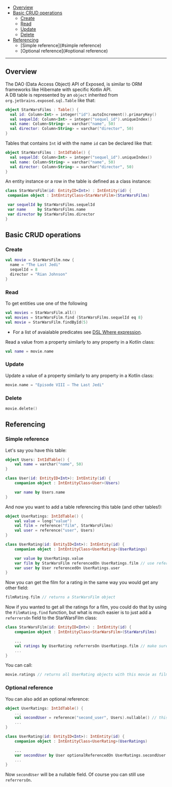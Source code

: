 * [Overview](#overview)
* [Basic CRUD operations](#basic-crud-operations)
  * [Create](#create)
  * [Read](#read)
  * [Update](#update)
  * [Delete](#delete)
* [Referencing](#referencing)
  * [Simple reference](#simple reference)
  * [Optional reference](#optional reference)




***


## Overview

The DAO (Data Access Object) API of Exposed, is similar to ORM frameworks like Hibernate with specific Kotlin API.  
A DB table is represented by an `object` inherited from `org.jetbrains.exposed.sql.Table` like that:
```kotlin
object StarWarsFilms : Table() {
  val id: Column<Int> = integer("id").autoIncrement().primaryKey()
  val sequelId: Column<Int> = integer("sequel_id").uniqueIndex()
  val name: Column<String> = varchar("name", 50)
  val director: Column<String> = varchar("director", 50)
}
```
Tables that contains `Int` id with the name `id` can be declared like that:
```kotlin
object StarWarsFilms : IntIdTable() {
  val sequelId: Column<Int> = integer("sequel_id").uniqueIndex()
  val name: Column<String> = varchar("name", 50)
  val director: Column<String> = varchar("director", 50)
}
```
An entity instance or a row in the table is defined as a class instance:
 ```kotlin
class StarWarsFilm(id: EntityID<Int>) : IntEntity(id) {
  companion object : IntEntityClass<StarWarsFilm>(StarWarsFilms)

  var sequelId by StarWarsFilms.sequelId 
  var name     by StarWarsFilms.name
  var director by StarWarsFilms.director
}
```
## Basic CRUD operations
### Create
```kotlin
val movie = StarWarsFilm.new {
  name = "The Last Jedi"
  sequelId = 8
  director = "Rian Johnson"
}
```
### Read
To get entities use one of the following
```kotlin
val movies = StarWarsFilm.all()
val movies = StarWarsFilm.find {StarWarsFilms.sequelId eq 8}
val movie = StarWarsFilm.findById(5)
```
* For a list of avaialable predicates see [DSL Where expression](https://github.com/JetBrains/Exposed/wiki/DSL#where-expression).  

Read a value from a property similarly to any property in a Kotlin class:
```kotlin
val name = movie.name
```
### Update
Update a value of a property similarly to any property in a Kotlin class:
```kotlin
movie.name = "Episode VIII – The Last Jedi"
```
### Delete
```kotlin
movie.delete() 
```

## Referencing
### Simple reference
Let's say you have this table:
```kotlin
object Users: IntIdTable() {
    val name = varchar("name", 50)
}

class User(id: EntityID<Int>): IntEntity(id) {
    companion object : IntEntityClass<User>(Users)

    var name by Users.name
}
```
And now you want to add a table referencing this table (and other tables!):
```kotlin
object UserRatings: IntIdTable() {
    val value = long("value")
    val film = reference("film", StarWarsFilms)
    val user = reference("user", Users)
}

class UserRating(id: EntityID<Int>): IntEntity(id) {
    companion object : IntEntityClass<UserRating>(UserRatings)

    var value by UserRatings.value
    var film by StarWarsFilm referencedOn UserRatings.film // use referencedOn for normal references
    var user by User referencedOn UserRatings.user
}
```
Now you can get the film for a rating in the same way you would get any other field:
```kotlin
filmRating.film // returns a StarWarsFilm object
```
Now if you wanted to get all the ratings for a film, you could do that by using the `FilmRating.find` function, but what is much easier is to just add a `referrersOn` field to the StarWarsFilm class:
```kotlin
class StarWarsFilm(id: EntityID<Int>) : IntEntity(id) {
    companion object : IntEntityClass<StarWarsFilm>(StarWarsFilms)

    ...
    val ratings by UserRating referrersOn UserRatings.film // make sure to use val and backReferencedOn
    ...
}
```
You can call:
```kotlin
movie.ratings // returns all UserRating objects with this movie as film
```
### Optional reference
You can also add an optional reference:
```kotlin
object UserRatings: IntIdTable() {
    ...
    val secondUser = reference("second_user", Users).nullable() // this reference is nullable!
    ...
}

class UserRating(id: EntityID<Int>): IntEntity(id) {
    companion object : IntEntityClass<UserRating>(UserRatings)

    ...
    var secondUser by User optionalReferencedOn UserRatings.secondUser // use optionalReferencedOn for nullable references
    ...
}
```
Now `secondUser` will be a nullable field.
Of course you can still use `referrersOn`.